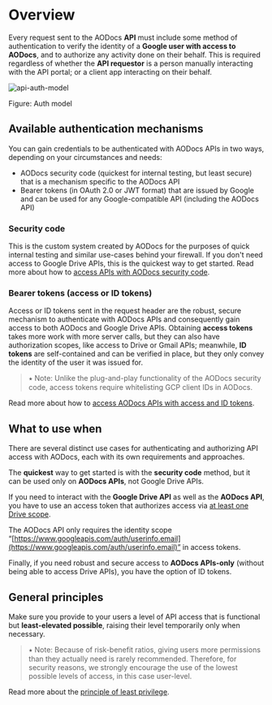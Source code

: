 # Overview

Every request sent to the AODocs **API** must include some method of authentication to verify the identity of a **Google user with access to AODocs**, and to authorize any activity done on their behalf. This is required regardless of whether the **API requestor** is a person manually interacting with the API portal; or a client app interacting on their behalf.

![api-auth-model](/img/api-relationship2.png)

Figure: Auth model

## Available authentication mechanisms

You can gain credentials to be authenticated with AODocs APIs in two ways, depending on your circumstances and needs:

*   AODocs security code (quickest for internal testing, but least secure) that is a mechanism specific to the AODocs API
*   Bearer tokens (in OAuth 2.0 or JWT format) that are issued by Google and can be used for any Google-compatible API (including the AODocs API)

### Security code

This is the custom system created by AODocs for the purposes of quick internal testing and similar use-cases behind your firewall. If you don't need access to Google Drive APIs, this is the quickest way to get started. Read more about how to [access APIs with AODocs security code](/docs/aodocs-staging.altirnao.com/1/c/Guides/20-Authentication/10-Security%20code).


### Bearer tokens (access or ID tokens)

Access or ID tokens sent in the request header are the robust, secure mechanism to authenticate with AODocs APIs and consequently gain access to both AODocs and Google Drive APIs.  Obtaining **access tokens** takes more work with more server calls, but they can also have authorization scopes, like access to Drive or Gmail APIs; meanwhile, **ID tokens** are self-contained and can be verified in place, but they only convey the identity of the user it was issued for.

> ⭑   Note: Unlike the plug-and-play functionality of the AODocs security code, access tokens require whitelisting GCP client IDs in AODocs.

Read more about how to [access AODocs APIs with access and ID tokens](/docs/aodocs-staging.altirnao.com/1/c/Guides/20-Authentication/20-Access%20tokens).


## What to use when

There are several distinct use cases for authenticating and authorizing API access with AODocs, each with its own requirements and approaches.

The **quickest** way to get started is with the **security code** method, but it can be used only on **AODocs APIs**, not Google Drive APIs.

If you need to interact with the **Google Drive API** as well as the **AODocs API**, you have to use an access token that authorizes access via [at least one Drive scope](https://developers.google.com/drive/api/v2/about-auth).

The AODocs API only requires the identity scope “[https://www.googleapis.com/auth/userinfo.email](https://www.googleapis.com/auth/userinfo.email)” in access tokens.

Finally, if you need robust and secure access to **AODocs APIs-only** (without being able to access Drive APIs), you have the option of ID tokens.

<!-- See [additional authentication use cases](https://drive.google.com/a/altirnao.com/open?id=1VN1XZqFUCHNNG7Ya278gFxx4jaIp-6LKAs17JEoedhY). -->


## General principles

Make sure you provide to your users a level of API access that is functional but **least-elevated possible**, raising their level temporarily only when necessary.

> ⭑   Note: Because of risk-benefit ratios, giving users more permissions than they actually need is rarely recommended. Therefore, for security reasons, we strongly encourage the use of the lowest possible levels of access, in this case user-level.


Read more about the [principle of least privilege](https://en.wikipedia.org/wiki/Principle_of_least_privilege).